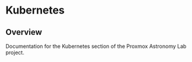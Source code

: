 # Kubernetes

## Overview

Documentation for the Kubernetes section of the Proxmox Astronomy Lab project.

